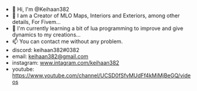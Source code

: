 - 👋 Hi, I'm @Keihaan382
- 👀 I am a Creator of MLO Maps, Interiors and Exteriors, among other details, For Fivem...
- 🌱 I'm currently learning a bit of lua programming to improve and give dynamics to my creations...
- 📫 You can contact me without any problem.
- discord: keihaan382#0382
- email: keihaan382@gmail.com
- instagram: www.intagram.com/keihaan382 
- youtube: https://www.youtube.com/channel/UCSD0fSfvMUdFf4kMiMjBeGQ/videos
